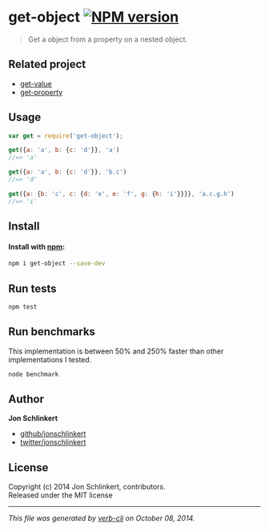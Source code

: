 # get-object [![NPM version](https://badge.fury.io/js/get-object.svg)](http://badge.fury.io/js/get-object)


> Get a object from a property on a nested object.

## Related project

  - [get-value](https://github.com/jonschlinkert/get-value)
  - [get-property](https://github.com/jonschlinkert/get-property)

## Usage

```js
var get = require('get-object');

get({a: 'a', b: {c: 'd'}}, 'a')
//=> 'a'

get({a: 'a', b: {c: 'd'}}, 'b.c')
//=> 'd'

get({a: {b: 'c', c: {d: 'e', e: 'f', g: {h: 'i'}}}}, 'a.c.g.h')
//=> 'i'
```

## Install
#### Install with [npm](npmjs.org):

```bash
npm i get-object --save-dev
```

## Run tests

```bash
npm test
```

## Run benchmarks

This implementation is between 50% and 250% faster than other implementations I tested.

```bash
node benchmark
```

## Author

**Jon Schlinkert**
 
+ [github/jonschlinkert](https://github.com/jonschlinkert)
+ [twitter/jonschlinkert](http://twitter.com/jonschlinkert) 

## License
Copyright (c) 2014 Jon Schlinkert, contributors.  
Released under the MIT license

***

_This file was generated by [verb-cli](https://github.com/assemble/verb-cli) on October 08, 2014._